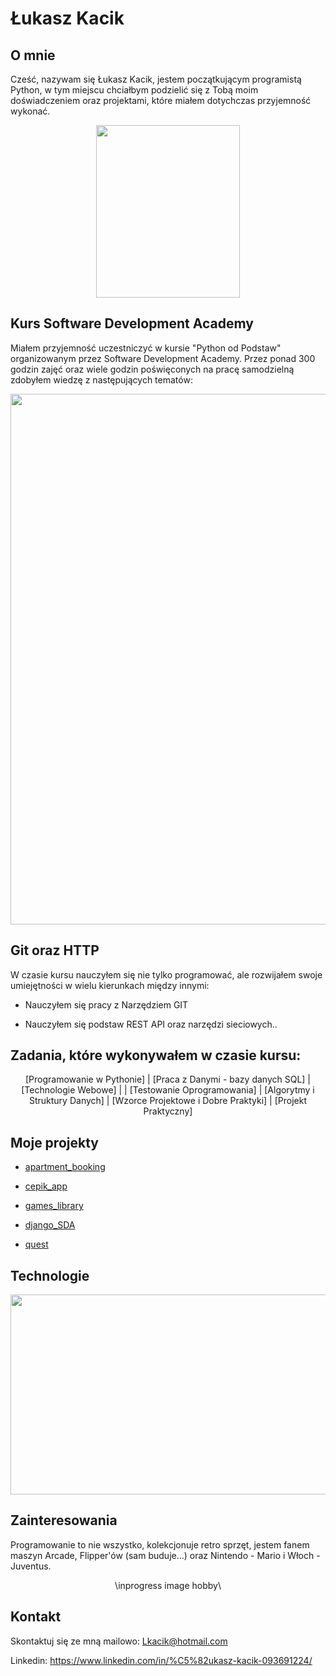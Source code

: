# Łukasz Kacik

## O mnie
Cześć, nazywam się Łukasz Kacik, jestem początkującym programistą Python, w tym miejscu chciałbym podzielić się z Tobą moim doświadczeniem oraz projektami, które miałem dotychczas przyjemność wykonać.
<center>
  
<img src="https://drive.google.com/uc?export=view&id=1ge56x7O2Ph8Traqv92VofcyihvmHIGoR" width="230" height="276"/>

</center>


## Kurs Software Development Academy
Miałem przyjemność uczestniczyć w kursie "Python od Podstaw" organizowanym przez Software Development Academy. Przez ponad 300 godzin zajęć oraz wiele godzin poświęconych na pracę samodzielną zdobyłem wiedzę z następujących tematów:

<center>

<img src="https://drive.google.com/uc?export=view&id=1hSxHemtAil-JWy5jVwNsgUKp47B7DRUf" width="600" height="849"/>
  
</center>


## Git oraz HTTP
W czasie kursu nauczyłem się nie tylko programować, ale rozwijałem swoje umiejętności w wielu kierunkach między innymi:

* Nauczyłem się pracy z Narzędziem GIT

* Nauczyłem się podstaw REST API oraz narzędzi sieciowych..


## Zadania, które wykonywałem w czasie kursu:
<center>

[Programowanie w Pythonie] | [Praca z Danymi - bazy danych SQL] | [Technologie Webowe] |
| [Testowanie Oprogramowania] | [Algorytmy i Struktury Danych] | [Wzorce Projektowe i Dobre Praktyki] | [Projekt Praktyczny]

</center>

## Moje projekty

* [apartment_booking](https://github.com/LKacik/apartment-booking)

* [cepik_app](https://github.com/LKacik/cepik_app)

* [games_library](https://github.com/LKacik/games-library)

* [django_SDA](https://github.com/LKacik/DjangoSDA)

* [quest](https://github.com/LKacik/quest)



## Technologie

<center>

<img src="https://drive.google.com/uc?export=view&id=1GjrUrm1-Kq4pAnz1SKMHPI_r5CglHnu8" width="606" height="320"/>


</center>

## Zainteresowania
Programowanie to nie wszystko, kolekcjonuje retro sprzęt, jestem fanem maszyn Arcade, Flipper'ów (sam buduje...) oraz Nintendo - Mario i Włoch - Juventus.

<center>
  
\\inprogress image hobby\\

</center>

## Kontakt

Skontaktuj się ze mną mailowo: Lkacik@hotmail.com

Linkedin: https://www.linkedin.com/in/%C5%82ukasz-kacik-093691224/

